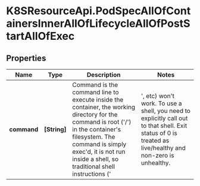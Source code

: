 # K8SResourceApi.PodSpecAllOfContainersInnerAllOfLifecycleAllOfPostStartAllOfExec

## Properties

Name | Type | Description | Notes
------------ | ------------- | ------------- | -------------
**command** | **[String]** | Command is the command line to execute inside the container, the working directory for the command  is root (&#39;/&#39;) in the container&#39;s filesystem. The command is simply exec&#39;d, it is not run inside a shell, so traditional shell instructions (&#39;|&#39;, etc) won&#39;t work. To use a shell, you need to explicitly call out to that shell. Exit status of 0 is treated as live/healthy and non-zero is unhealthy. | [optional] 


